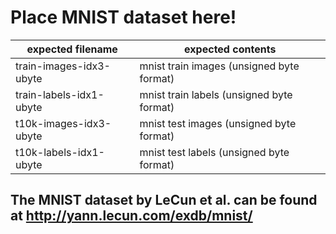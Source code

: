 
# Place MNIST dataset here!

expected filename       | expected contents
------------------------|--------------------
train-images-idx3-ubyte | mnist train images (unsigned byte format)
train-labels-idx1-ubyte | mnist train labels (unsigned byte format)
t10k-images-idx3-ubyte  | mnist test images (unsigned byte format)
t10k-labels-idx1-ubyte  | mnist test labels (unsigned byte format)

## The MNIST dataset by LeCun et al. can be found at http://yann.lecun.com/exdb/mnist/
